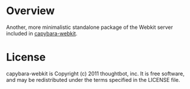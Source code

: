 # Overview

Another, more minimalistic standalone package of the Webkit server included in [capybara-webkit](https://github.com/thoughtbot/capybara-webkit).

# License

capybara-webkit is Copyright (c) 2011 thoughtbot, inc. It is free software, and may be redistributed under the terms specified in the LICENSE file.
